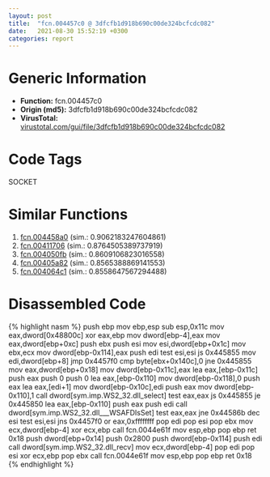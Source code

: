 ```yaml
---
layout: post
title:  "fcn.004457c0 @ 3dfcfb1d918b690c00de324bcfcdc082"
date:   2021-08-30 15:52:19 +0300
categories: report
---
```


# Generic Information
- **Function:** fcn.004457c0
- **Origin (md5):** 3dfcfb1d918b690c00de324bcfcdc082
- **VirusTotal:** [virustotal.com/gui/file/3dfcfb1d918b690c00de324bcfcdc082][virustotal_ref]

# Code Tags
<span class="tag" id="SOCKET">SOCKET</span>


# Similar Functions

1. [fcn.004458a0][similar_1_ref] (sim.: 0.9062183247604861)
2. [fcn.00411706][similar_2_ref] (sim.: 0.8764505389737919)
3. [fcn.004050fb][similar_3_ref] (sim.: 0.8609106823016558)
4. [fcn.00405a82][similar_4_ref] (sim.: 0.8565388869141553)
5. [fcn.004064c1][similar_5_ref] (sim.: 0.8558647567294488)


# Disassembled Code

{% highlight nasm %}
push ebp
mov ebp,esp
sub esp,0x11c
mov eax,dword[0x48800c]
xor eax,ebp
mov dword[ebp-4],eax
mov eax,dword[ebp+0xc]
push ebx
push esi
mov esi,dword[ebp+0x1c]
mov ebx,ecx
mov dword[ebp-0x114],eax
push edi
test esi,esi
js 0x445855
mov edi,dword[ebp+8]
jmp 0x4457f0
cmp byte[ebx+0x140c],0
jne 0x445855
mov eax,dword[ebp+0x18]
mov dword[ebp-0x11c],eax
lea eax,[ebp-0x11c]
push eax
push 0
push 0
lea eax,[ebp-0x110]
mov dword[ebp-0x118],0
push eax
lea eax,[edi+1]
mov dword[ebp-0x10c],edi
push eax
mov dword[ebp-0x110],1
call dword[sym.imp.WS2_32.dll_select]
test eax,eax
js 0x445855
je 0x445850
lea eax,[ebp-0x110]
push eax
push edi
call dword[sym.imp.WS2_32.dll___WSAFDIsSet]
test eax,eax
jne 0x44586b
dec esi
test esi,esi
jns 0x4457f0
or eax,0xffffffff
pop edi
pop esi
pop ebx
mov ecx,dword[ebp-4]
xor ecx,ebp
call fcn.0044e61f
mov esp,ebp
pop ebp
ret 0x18
push dword[ebp+0x14]
push 0x2800
push dword[ebp-0x114]
push edi
call dword[sym.imp.WS2_32.dll_recv]
mov ecx,dword[ebp-4]
pop edi
pop esi
xor ecx,ebp
pop ebx
call fcn.0044e61f
mov esp,ebp
pop ebp
ret 0x18
{% endhighlight %}


[similar_1_ref]: /report/fcn.004458a0@3dfcfb1d918b690c00de324bcfcdc082
[similar_2_ref]: /report/fcn.00411706@7b00dd8f2abf54a73bfb09681334ff78
[similar_3_ref]: /report/fcn.004050fb@20a93604f17ee6f3c2aa7b1f7a497fcf
[similar_4_ref]: /report/fcn.00405a82@f5b8476c36459986b226c45654aeb016
[similar_5_ref]: /report/fcn.004064c1@6c5b0418e4a4c57d99cda47d2717045d
[virustotal_ref]: https://www.virustotal.com/gui/file/3dfcfb1d918b690c00de324bcfcdc082